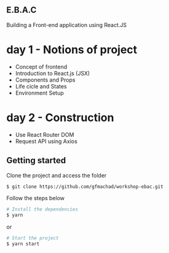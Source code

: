 ## E.B.A.C

Building a Front-end application using React.JS

# day 1 - Notions of project

- Concept of frontend
- Introduction to React.js (JSX)
- Components and Props
- Life cicle and States
- Environment Setup

# day 2 - Construction
- Use React Router DOM
- Request API using Axios

##  Getting started

Clone the project and access the folder

```bash
$ git clone https://github.com/gfmachad/workshop-ebac.git
```

Follow the steps below

```bash
# Install the dependencies
$ yarn
```

or

```bash
# Start the project
$ yarn start
```
